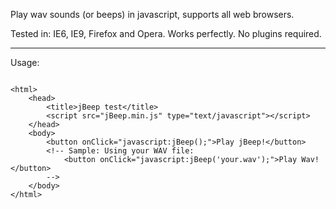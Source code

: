 Play wav sounds (or beeps) in javascript, supports all web browsers.

Tested in: IE6, IE9, Firefox and Opera.
Works perfectly. No plugins required.


---


Usage:

```

<html>
	<head>
		<title>jBeep test</title>
		<script src="jBeep.min.js" type="text/javascript"></script>
	</head>
	<body>
		<button onClick="javascript:jBeep();">Play jBeep!</button>
		<!-- Sample: Using your WAV file:
			<button onClick="javascript:jBeep('your.wav');">Play Wav!</button>
		-->
	</body>
</html>

```